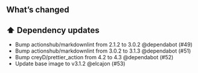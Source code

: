 ## What’s changed
## ⬆️ Dependency updates

- Bump actionshub/markdownlint from 2.1.2 to 3.0.2 @dependabot (#49)
- Bump actionshub/markdownlint from 3.0.2 to 3.1.3 @dependabot (#51)
- Bump creyD/prettier_action from 4.2 to 4.3 @dependabot (#52)
- Update base image to v3.1.2 @elcajon (#53)
